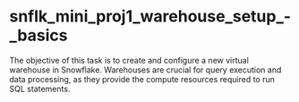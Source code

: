 # snflk_mini_proj1_warehouse_setup_-_basics
The objective of this task is to create and configure a new virtual warehouse in Snowflake. Warehouses are crucial for query execution and data processing, as they provide the compute resources required to run SQL statements.
